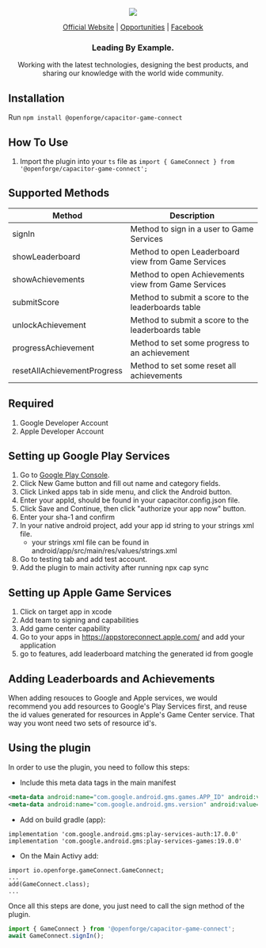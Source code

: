 <p align="center">
  <img src="https://github.com/openforge/main-website/blob/master/src/assets/logo-openforge.png?raw=true"/>
</p>
<p align="center">
  <a href="http://www.openforge.io/">Official Website</a> |
  <a href="http://www.openforge.io/opportunities">Opportunities</a> |
  <a href="https://www.facebook.com/openforgemobile/">Facebook</a>
</p>

<h3 align="center">
  Leading By Example.
</h3>

<p align="center">
  Working with the latest technologies, designing the best products, and sharing our knowledge with the world wide community.
</p>

## Installation
Run `npm install @openforge/capacitor-game-connect`

## How To Use
1. Import the plugin into your `ts` file as `import { GameConnect } from '@openforge/capacitor-game-connect';`

## Supported Methods

| Method                           | Description                                          |
| -------------------------------- | ---------------------------------------------------- |
| signIn                           | Method to sign in a user to Game Services            |
| showLeaderboard                  | Method to open Leaderboard view from Game Services   |
| showAchievements                 | Method to open Achievements view from Game Services  |
| submitScore                      | Method to submit a score to the leaderboards table   |
| unlockAchievement                | Method to submit a score to the leaderboards table   |
| progressAchievement              | Method to set some progress to an achievement        |
| resetAllAchievementProgress      | Method to set some reset all achievements            |

## Required

1. Google Developer Account
2. Apple Developer Account

## Setting up Google Play Services

1. Go to [Google Play Console](https://play.google.com/apps/publish).
2. Click New Game button and fill out name and category fields.
3. Click Linked apps tab in side menu, and click the Android button.
4. Enter your appId, should be found in your capacitor.config.json file.
5. Click Save and Continue, then click "authorize your app now" button.
6. Enter your sha-1 and confirm
7. In your native android project, add your app id string to your strings xml file.
    - your strings xml file can be found in android/app/src/main/res/values/strings.xml
8. Go to testing tab and add test account.
9. Add the plugin to main activity after running npx cap sync

## Setting up Apple Game Services

1. Click on target app in xcode
2. Add team to signing and capabilities
3. Add game center capability
4. Go to your apps in https://appstoreconnect.apple.com/ and add your application
5. go to features, add leaderboard matching the generated id from google

## Adding Leaderboards and Achievements

When adding resouces to Google and Apple services, we would recommend you add resources to Google's Play Services first, and reuse the id values generated for resources in Apple's Game Center service. That way you wont need two sets of resource id's.

## Using the plugin

In order to use the plugin, you need to follow this steps:

- Include this meta data tags in the main manifest

```xml
<meta-data android:name="com.google.android.gms.games.APP_ID" android:value="@string/app_id" />
<meta-data android:name="com.google.android.gms.version" android:value="@integer/google_play_services_version"/>
```

- Add on build gradle (app):

```any
implementation 'com.google.android.gms:play-services-auth:17.0.0'
implementation 'com.google.android.gms:play-services-games:19.0.0'
```

- On the Main Activy add:

```android
import io.openforge.gameConnect.GameConnect;
...
add(GameConnect.class);
...
```

Once all this steps are done, you just need to call the sign method of the plugin.

```ts
import { GameConnect } from '@openforge/capacitor-game-connect';
await GameConnect.signIn();
```
